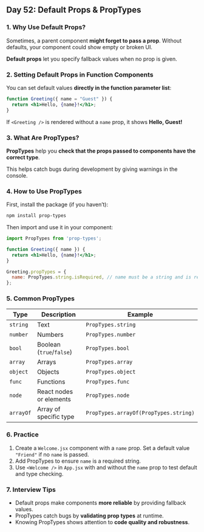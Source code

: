 ## Day 52: Default Props & PropTypes

### 1. Why Use Default Props?

Sometimes, a parent component **might forget to pass a prop**.
Without defaults, your component could show empty or broken UI.

**Default props** let you specify fallback values when no prop is given.

<div class="section-break"></div>

### 2. Setting Default Props in Function Components

You can set default values **directly in the function parameter list**:

```jsx
function Greeting({ name = "Guest" }) {
  return <h1>Hello, {name}!</h1>;
}
```

If `<Greeting />` is rendered without a `name` prop, it shows **Hello, Guest!**

<div class="section-break"></div>

### 3. What Are PropTypes?

**PropTypes** help you **check that the props passed to components have the correct type**.

This helps catch bugs during development by giving warnings in the console.

<div class="section-break"></div>

### 4. How to Use PropTypes

First, install the package (if you haven’t):

```bash
npm install prop-types
```

Then import and use it in your component:

```jsx
import PropTypes from 'prop-types';

function Greeting({ name }) {
  return <h1>Hello, {name}!</h1>;
}

Greeting.propTypes = {
  name: PropTypes.string.isRequired, // name must be a string and is required
};
```

<div class="section-break"></div>

### 5. Common PropTypes

| Type      | Description              | Example                               |
| --------- | ------------------------ | ------------------------------------- |
| `string`  | Text                     | `PropTypes.string`                    |
| `number`  | Numbers                  | `PropTypes.number`                    |
| `bool`    | Boolean (`true`/`false`) | `PropTypes.bool`                      |
| `array`   | Arrays                   | `PropTypes.array`                     |
| `object`  | Objects                  | `PropTypes.object`                    |
| `func`    | Functions                | `PropTypes.func`                      |
| `node`    | React nodes or elements  | `PropTypes.node`                      |
| `arrayOf` | Array of specific type   | `PropTypes.arrayOf(PropTypes.string)` |

<div class="section-break"></div>

### 6. Practice

<div class="practice">

1. Create a `Welcome.jsx` component with a `name` prop. Set a default value `"Friend"` if no `name` is passed.
2. Add PropTypes to ensure `name` is a required string.
3. Use `<Welcome />` in `App.jsx` with and without the `name` prop to test default and type checking.

</div>

<div class="section-break"></div>

### 7. Interview Tips

* Default props make components **more reliable** by providing fallback values.
* PropTypes catch bugs by **validating prop types** at runtime.
* Knowing PropTypes shows attention to **code quality and robustness**.

<div class="section-break"></div>
